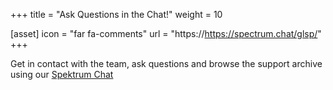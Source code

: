 +++
title = "Ask Questions in the Chat!"
weight = 10

[asset]
  icon = "far fa-comments"
  url = "https://https://spectrum.chat/glsp/"
+++

Get in contact with the team, ask questions and browse the support archive using our [Spektrum Chat](https://https://spectrum.chat/glsp/)